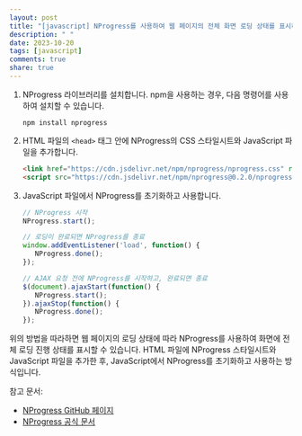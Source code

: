 ```yaml
---
layout: post
title: "[javascript] NProgress를 사용하여 웹 페이지의 전체 화면 로딩 상태를 표시하는 방법은?"
description: " "
date: 2023-10-20
tags: [javascript]
comments: true
share: true
---
```


1. NProgress 라이브러리를 설치합니다. npm을 사용하는 경우, 다음 명령어를 사용하여 설치할 수 있습니다.
   ```
   npm install nprogress
   ```

2. HTML 파일의 `<head>` 태그 안에 NProgress의 CSS 스타일시트와 JavaScript 파일을 추가합니다.
   ```html
   <link href="https://cdn.jsdelivr.net/npm/nprogress/nprogress.css" rel="stylesheet" />
   <script src="https://cdn.jsdelivr.net/npm/nprogress@0.2.0/nprogress.js"></script>
   ```

3. JavaScript 파일에서 NProgress를 초기화하고 사용합니다.
   ```javascript
   // NProgress 시작
   NProgress.start();

   // 로딩이 완료되면 NProgress를 종료
   window.addEventListener('load', function() {
      NProgress.done();
   });

   // AJAX 요청 전에 NProgress를 시작하고, 완료되면 종료
   $(document).ajaxStart(function() {
      NProgress.start();
   }).ajaxStop(function() {
      NProgress.done();
   });
   ```

위의 방법을 따라하면 웹 페이지의 로딩 상태에 따라 NProgress를 사용하여 화면에 전체 로딩 진행 상태를 표시할 수 있습니다. HTML 파일에 NProgress 스타일시트와 JavaScript 파일을 추가한 후, JavaScript에서 NProgress를 초기화하고 사용하는 방식입니다.

참고 문서:
- [NProgress GitHub 페이지](https://github.com/rstacruz/nprogress)
- [NProgress 공식 문서](https://ricostacruz.com/nprogress/)